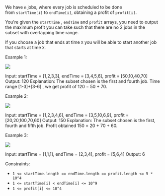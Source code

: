 We have `n` jobs, where every job is scheduled to be done from `startTime[i]` to `endTime[i]`, obtaining a profit of `profit[i]`.

You're given the `startTime` , `endTime` and `profit` arrays, you need to output the maximum profit you can take such that there are no 2 jobs in the subset with overlapping time range.

If you choose a job that ends at time `X` you will be able to start another job that starts at time `X`.

Example 1:

![](https://assets.leetcode.com/uploads/2019/10/10/sample1_1584.png)

Input: startTime = [1,2,3,3], endTime = [3,4,5,6], profit = [50,10,40,70]
Output: 120
Explanation: The subset chosen is the first and fourth job.
Time range [1-3]+[3-6] , we get profit of 120 = 50 + 70.

Example 2:

![](https://assets.leetcode.com/uploads/2019/10/10/sample22_1584.png)

 Input: startTime = [1,2,3,4,6], endTime = [3,5,10,6,9], profit = [20,20,100,70,60]
Output: 150
Explanation: The subset chosen is the first, fourth and fifth job.
Profit obtained 150 = 20 + 70 + 60.

Example 3:

![](https://assets.leetcode.com/uploads/2019/10/10/sample3_1584.png)

Input: startTime = [1,1,1], endTime = [2,3,4], profit = [5,6,4]
Output: 6

Constraints:

-   `1 <= startTime.length == endTime.length == profit.length <= 5 * 10^4`
-   `1 <= startTime[i] < endTime[i] <= 10^9`
-   `1 <= profit[i] <= 10^4`

